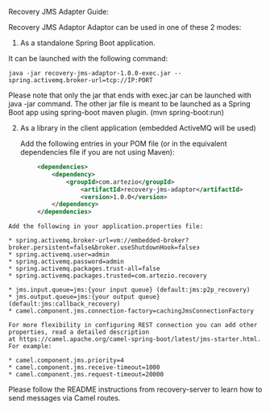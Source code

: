 Recovery JMS Adapter Guide:


Recovery JMS Adaptor Adaptor can be used in one of these 2 modes:

1) As a standalone Spring Boot application. 

It can be launched with the following command:

	java -jar recovery-jms-adaptor-1.0.0-exec.jar --spring.activemq.broker-url=tcp://IP:PORT

Please note that only the jar that ends with exec.jar can be launched with java -jar command. The other jar file is meant to be launched as a Spring Boot app using spring-boot maven plugin. (mvn spring-boot:run)

2) As a library in the client application (embedded ActiveMQ will be used)

	Add the following entries in your POM file (or in the equivalent dependencies file if you are not using Maven):


```xml
	    <dependencies>   
	        <dependency>
	            <groupId>com.artezio</groupId>
            	    <artifactId>recovery-jms-adaptor</artifactId>
                    <version>1.0.0</version>
	        </dependency>
        </dependencies> 
```
    Add the following in your application.properties file:
	
    * spring.activemq.broker-url=vm://embedded-broker?broker.persistent=false&broker.useShutdownHook=falseэ
    * spring.activemq.user=admin
    * spring.activemq.password=admin
    * spring.activemq.packages.trust-all=false
    * spring.activemq.packages.trusted=com.artezio.recovery	
	
	* jms.input.queue=jms:{your input queue} (default:jms:p2p_recovery)
    * jms.output.queue=jms:{your output queue} (default:jms:callback_recovery)
    * camel.component.jms.connection-factory=cachingJmsConnectionFactory
    
    For more flexibility in configuring REST connection you can add other properties, read a detailed description 
    at https://camel.apache.org/camel-spring-boot/latest/jms-starter.html. For example: 
   
    * camel.component.jms.priority=4
    * camel.component.jms.receive-timeout=1000
    * camel.component.jms.request-timeout=20000
   
Please follow the README instructions from recovery-server to learn how to send messages via Camel routes. 

	



